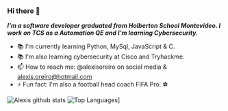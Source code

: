 ### Hi there 👋

***I'm a software developer graduated from Holberton School Montevideo. I work on TCS as a Automation QE and I'm learning Cybersecurity.***

- 📚 I’m currently learning Python, MySql, JavaScript & C.
- 📚 I'm  also learning cybersecurity at Cisco and Tryhackme.
- 📫 How to reach me: @alexisoreiro on social media & alexis.oreiro@hotmail.com
- ⚡ Fun fact: I'm also a football head coach FIFA Pro. ⚽



![Alexis github stats](https://github-readme-stats.vercel.app/api?username=alexoreiro&show_icons=true&theme=radical)
![Top Languages](https://github-readme-stats.vercel.app/api/top-langs/?username=alexoreiro&layout=compact)]
